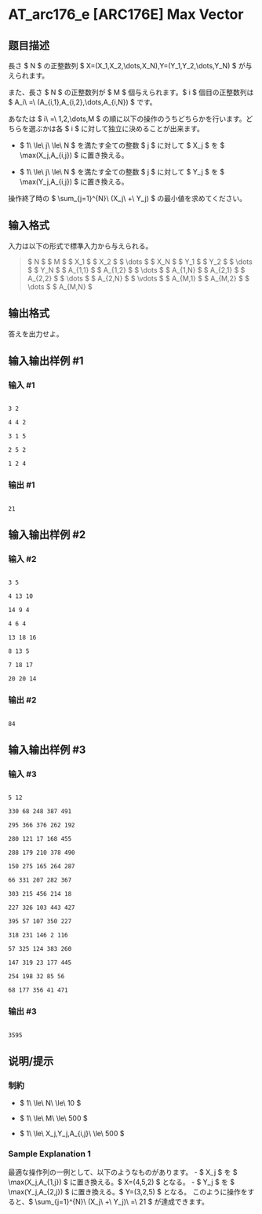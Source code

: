 # AT_arc176_e [ARC176E] Max Vector

## 题目描述

[problemUrl]: https://atcoder.jp/contests/arc176/tasks/arc176_e

長さ $ N $ の正整数列 $ X=(X_1,X_2,\dots,X_N),Y=(Y_1,Y_2,\dots,Y_N) $ が与えられます。

また、長さ $ N $ の正整数列が $ M $ 個与えられます。$ i $ 個目の正整数列は $ A_i\ =\ (A_{i,1},A_{i,2},\dots,A_{i,N}) $ です。

あなたは $ i\ =\ 1,2,\dots,M $ の順に以下の操作のうちどちらかを行います。どちらを選ぶかは各 $ i $ に対して独立に決めることが出来ます。

- $ 1\ \le\ j\ \le\ N $ を満たす全ての整数 $ j $ に対して $ X_j $ を $ \max(X_j,A_{i,j}) $ に置き換える。
- $ 1\ \le\ j\ \le\ N $ を満たす全ての整数 $ j $ に対して $ Y_j $ を $ \max(Y_j,A_{i,j}) $ に置き換える。
 
操作終了時の $ \sum_{j=1}^{N}\ (X_j\ +\ Y_j) $ の最小値を求めてください。

## 输入格式

入力は以下の形式で標準入力から与えられる。

> $ N $ $ M $ $ X_1 $ $ X_2 $ $ \dots $ $ X_N $ $ Y_1 $ $ Y_2 $ $ \dots $ $ Y_N $ $ A_{1,1} $ $ A_{1,2} $ $ \dots $ $ A_{1,N} $ $ A_{2,1} $ $ A_{2,2} $ $ \dots $ $ A_{2,N} $ $ \vdots $ $ A_{M,1} $ $ A_{M,2} $ $ \dots $ $ A_{M,N} $

## 输出格式

答えを出力せよ。

## 输入输出样例 #1

### 输入 #1

```
3 2
4 4 2
3 1 5
2 5 2
1 2 4
```

### 输出 #1

```
21
```

## 输入输出样例 #2

### 输入 #2

```
3 5
4 13 10
14 9 4
4 6 4
13 18 16
8 13 5
7 18 17
20 20 14
```

### 输出 #2

```
84
```

## 输入输出样例 #3

### 输入 #3

```
5 12
330 68 248 387 491
295 366 376 262 192
280 121 17 168 455
288 179 210 378 490
150 275 165 264 287
66 331 207 282 367
303 215 456 214 18
227 326 103 443 427
395 57 107 350 227
318 231 146 2 116
57 325 124 383 260
147 319 23 177 445
254 198 32 85 56
68 177 356 41 471
```

### 输出 #3

```
3595
```

## 说明/提示

### 制約

- $ 1\ \le\ N\ \le\ 10 $
- $ 1\ \le\ M\ \le\ 500 $
- $ 1\ \le\ X_j,Y_j,A_{i,j}\ \le\ 500 $
 
### Sample Explanation 1

最適な操作列の一例として、以下のようなものがあります。 - $ X_j $ を $ \max(X_j,A_{1,j}) $ に置き換える。$ X=(4,5,2) $ となる。 - $ Y_j $ を $ \max(Y_j,A_{2,j}) $ に置き換える。$ Y=(3,2,5) $ となる。 このように操作をすると、$ \sum_{j=1}^{N}\ (X_j\ +\ Y_j)\ =\ 21 $ が達成できます。